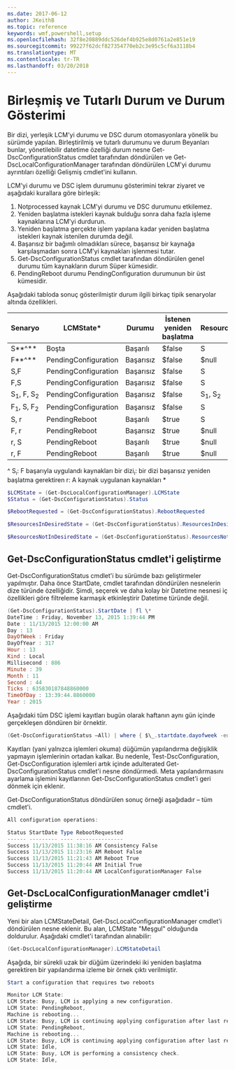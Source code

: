 ```yaml
---
ms.date: 2017-06-12
author: JKeithB
ms.topic: reference
keywords: wmf,powershell,setup
ms.openlocfilehash: 32f8e20889ddc526def4b925e8d0761a2e851e19
ms.sourcegitcommit: 99227f62dcf827354770eb2c3e95c5cf6a3118b4
ms.translationtype: MT
ms.contentlocale: tr-TR
ms.lasthandoff: 03/20/2018
---
```

# <a name="unified-and-consistent-state-and-status-representation"></a>Birleşmiş ve Tutarlı Durum ve Durum Gösterimi

Bir dizi, yerleşik LCM'yi durumu ve DSC durum otomasyonlara yönelik bu sürümde yapılan. Birleştirilmiş ve tutarlı durumunu ve durum Beyanları bunlar, yönetilebilir datetime özelliği durum nesne Get-DscConfigurationStatus cmdlet tarafından döndürülen ve Get-DscLocalConfigurationManager tarafından döndürülen LCM'yi durumu ayrıntıları özelliği Gelişmiş cmdlet'ini kullanın.

LCM'yi durumu ve DSC işlem durumunu gösterimini tekrar ziyaret ve aşağıdaki kurallara göre birleşik:
1.  Notprocessed kaynak LCM'yi durumu ve DSC durumunu etkilemez.
2.  Yeniden başlatma istekleri kaynak bulduğu sonra daha fazla işleme kaynaklarına LCM'yi durdurun.
3.  Yeniden başlatma gerçekte işlem yapılana kadar yeniden başlatma istekleri kaynak istenilen durumda değil.
4.  Başarısız bir bağımlı olmadıkları sürece, başarısız bir kaynağa karşılaşmadan sonra LCM'yi kaynakları işlenmesi tutar.
5.  Get-DscConfigurationStatus cmdlet tarafından döndürülen genel durumu tüm kaynakların durum Süper kümesidir.
6.  PendingReboot durumu PendingConfiguration durumunun bir üst kümesidir.

Aşağıdaki tabloda sonuç gösterilmiştir durum ilgili birkaç tipik senaryolar altında özellikleri.

| **Senaryo**                    | **LCMState\***       | **Durumu** | **İstenen yeniden başlatma**  | **ResourcesInDesiredState**  | **ResourcesNotInDesiredState** |
|---------------------------------|----------------------|------------|---------------|------------------------------|--------------------------------|
| S**^**                          | Boşta                 | Başarılı    | $false        | S                            | $null                          |
| F**^**                          | PendingConfiguration | Başarısız    | $false        | $null                        | F                              |
| S,F                             | PendingConfiguration | Başarısız    | $false        | S                            | F                              |
| F,S                             | PendingConfiguration | Başarısız    | $false        | S                            | F                              |
| S<sub>1</sub>, F, S<sub>2</sub> | PendingConfiguration | Başarısız    | $false        | S<sub>1</sub>, S<sub>2</sub> | F                              |
| F<sub>1</sub>, S, F<sub>2</sub> | PendingConfiguration | Başarısız    | $false        | S                            | F<sub>1</sub>, F<sub>2</sub>   |
| S, r                            | PendingReboot        | Başarılı    | $true         | S                            | r                              |
| F, r                            | PendingReboot        | Başarısız    | $true         | $null                        | F, r                           |
| r, S                            | PendingReboot        | Başarılı    | $true         | $null                        | r                              |
| r, F                            | PendingReboot        | Başarılı    | $true         | $null                        | r                              |

^ S<sub>ı</sub>: F başarıyla uygulandı kaynakları bir dizi<sub>ı</sub>: bir dizi başarısız yeniden başlatma gerektiren r: A kaynak uygulanan kaynakları \*

```powershell
$LCMState = (Get-DscLocalConfigurationManager).LCMState
$Status = (Get-DscConfigurationStatus).Status

$RebootRequested = (Get-DscConfigurationStatus).RebootRequested

$ResourcesInDesiredState = (Get-DscConfigurationStatus).ResourcesInDesiredState

$ResourcesNotInDesiredState = (Get-DscConfigurationStatus).ResourcesNotInDesiredState
```
## <a name="enhancement-in-get-dscconfigurationstatus-cmdlet"></a>Get-DscConfigurationStatus cmdlet'i geliştirme

Get-DscConfigurationStatus cmdlet'i bu sürümde bazı geliştirmeler yapılmıştır. Daha önce StartDate, cmdlet tarafından döndürülen nesnelerin dize türünde özelliğidir. Şimdi, seçerek ve daha kolay bir Datetime nesnesi iç özellikleri göre filtreleme karmaşık etkinleştirir Datetime türünde değil.
```powershell
(Get-DscConfigurationStatus).StartDate | fl \*
DateTime : Friday, November 13, 2015 1:39:44 PM
Date : 11/13/2015 12:00:00 AM
Day : 13
DayOfWeek : Friday
DayOfYear : 317
Hour : 13
Kind : Local
Millisecond : 886
Minute : 39
Month : 11
Second : 44
Ticks : 635830187848860000
TimeOfDay : 13:39:44.8860000
Year : 2015
```

Aşağıdaki tüm DSC işlemi kayıtları bugün olarak haftanın aynı gün içinde gerçekleşen döndüren bir örnektir.
```powershell
(Get-DscConfigurationStatus –All) | where { $\_.startdate.dayofweek -eq (Get-Date).DayOfWeek }
```

Kayıtları (yani yalnızca işlemleri okuma) düğümün yapılandırma değişiklik yapmayın işlemlerinin ortadan kalkar. Bu nedenle, Test-DscConfiguration, Get-DscConfiguration işlemleri artık içinde adulterated Get-DscConfigurationStatus cmdlet'i nesne döndürmedi.
Meta yapılandırmasını ayarlama işlemini kayıtlarının Get-DscConfigurationStatus cmdlet'i geri dönmek için eklenir.

Get-DscConfigurationStatus döndürülen sonuç örneği aşağıdadır – tüm cmdlet'i.
```powershell
All configuration operations:

Status StartDate Type RebootRequested
------ --------- ---- ---------------
Success 11/13/2015 11:38:16 AM Consistency False
Success 11/13/2015 11:23:16 AM Reboot False
Success 11/13/2015 11:21:43 AM Reboot True
Success 11/13/2015 11:20:44 AM Initial True
Success 11/13/2015 11:20:44 AM LocalConfigurationManager False
```

## <a name="enhancement-in-get-dsclocalconfigurationmanager-cmdlet"></a>Get-DscLocalConfigurationManager cmdlet'i geliştirme
Yeni bir alan LCMStateDetail, Get-DscLocalConfigurationManager cmdlet'i döndürülen nesne eklenir. Bu alan, LCMState "Meşgul" olduğunda doldurulur. Aşağıdaki cmdlet'i tarafından alınabilir:
```powershell
(Get-DscLocalConfigurationManager).LCMStateDetail
```

Aşağıda, bir sürekli uzak bir düğüm üzerindeki iki yeniden başlatma gerektiren bir yapılandırma izleme bir örnek çıktı verilmiştir.
```powershell
Start a configuration that requires two reboots

Monitor LCM State:
LCM State: Busy, LCM is applying a new configuration.
LCM State: PendingReboot,
Machine is rebooting...
LCM State: Busy, LCM is continuing applying configuration after last reboot.
LCM State: PendingReboot,
Machine is rebooting...
LCM State: Busy, LCM is continuing applying configuration after last reboot.
LCM State: Idle,
LCM State: Busy, LCM is performing a consistency check.
LCM State: Idle,
```

